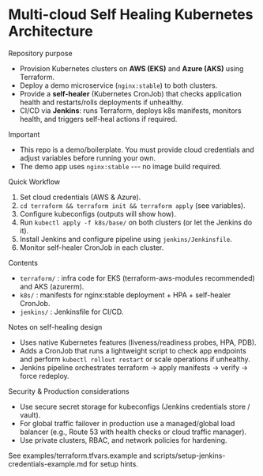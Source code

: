 # Multi-cloud Self Healing Kubernetes Architecture

Repository purpose
- Provision Kubernetes clusters on **AWS (EKS)** and **Azure (AKS)** using Terraform.
- Deploy a demo microservice (`nginx:stable`) to both clusters.
- Provide a **self-healer** (Kubernetes CronJob) that checks application health and restarts/rolls deployments if unhealthy.
- CI/CD via **Jenkins**: runs Terraform, deploys k8s manifests, monitors health, and triggers self-heal actions if required.

Important
- This repo is a demo/boilerplate. You must provide cloud credentials and adjust variables before running your own.
- The demo app uses `nginx:stable` --- no image build required.

Quick Workflow
1. Set cloud credentials (AWS & Azure).
2. `cd terraform && terraform init && terraform apply` (see variables).
3. Configure kubeconfigs (outputs will show how).
4. Run `kubectl apply -f k8s/base/` on both clusters (or let the Jenkins do it).
5. Install Jenkins and configure pipeline using `jenkins/Jenkinsfile`.
6. Monitor self-healer CronJob in each cluster.

Contents
- `terraform/` : infra code for EKS (terraform-aws-modules recommended) and AKS (azurerm).
- `k8s/` : manifests for nginx:stable deployment + HPA + self-healer CronJob.
- `jenkins/` : Jenkinsfile for CI/CD.

Notes on self-healing design
- Uses native Kubernetes features (liveness/readiness probes, HPA, PDB).
- Adds a CronJob that runs a lightweight script to check app endpoints and perform `kubectl rollout restart` or scale operations if unhealthy.
- Jenkins pipeline orchestrates terraform -> apply manifests -> verify -> force redeploy.

Security & Production considerations
- Use secure secret storage for kubeconfigs (Jenkins credentials store / vault).
- For global traffic failover in production use a managed/global load balancer (e.g., Route 53 with health checks or cloud traffic manager).
- Use private clusters, RBAC, and network policies for hardening.

See examples/terraform.tfvars.example and scripts/setup-jenkins-credentials-example.md for setup hints.
